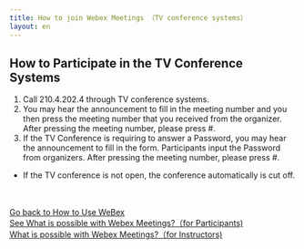 ```yaml
---
title: How to join Webex Meetings （TV conference systems）
layout: en
---
```


## How to Participate in the TV Conference Systems

1. Call 210.4.202.4 through TV conference systems.
1. You may hear the announcement to fill in the meeting number and you then press the meeting number that you received from the organizer. After pressing the meeting number, please press #. 
1. If the TV Conference is requiring to answer a Password, you may hear the announcement to fill in the form. Participants input the Password from organizers. After pressing the meeting number, please press #. 
* If the TV conference is not open, the conference automatically is cut off.





<br>
<br>
<a href="index" target="_blank">Go back to How to Use WeBex</a>
<br>
<a href="meeting_participant" target="_blank">See What is possible with Webex Meetings?（for Participants)</a>
<br>
<a href="meeting_owner" target="_blank">What is possible with Webex Meetings?（for Instructors)</a>
